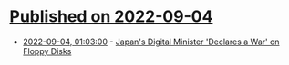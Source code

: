# [Published on 2022-09-04](index.md)

* [2022-09-04, 01:03:00](https://soylentnews.org/article.pl?sid=22/09/02/1419258&from=rss) - [Japan's Digital Minister 'Declares a War' on Floppy Disks](https://soylentnews.org/article.pl?sid=22/09/02/1419258&from=rss)
